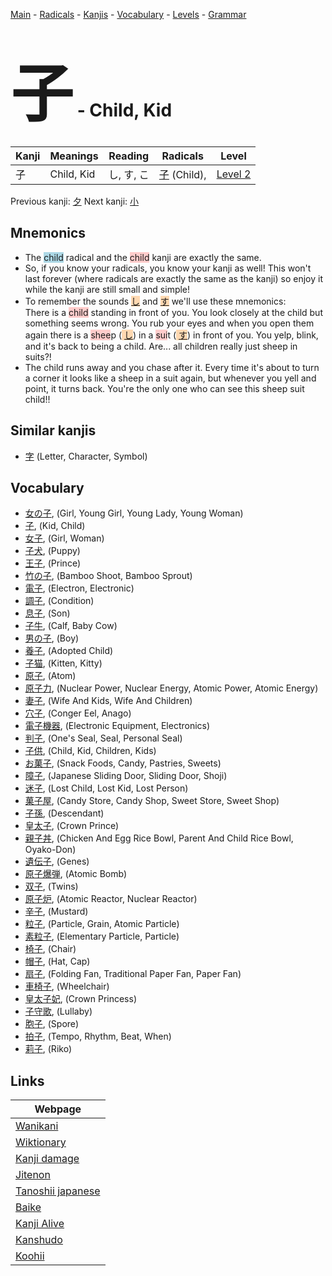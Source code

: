 <style> bigfont {font-size: 100px}</style>
[Main](../README.md) -
[Radicals](../radicals.md) -
[Kanjis](../kanjis.md) -
[Vocabulary](../vocabulary.md) -
[Levels](../levels.md) -
[Grammar](../grammar.md)
# <bigfont> 子</bigfont> - Child, Kid 

| Kanji | Meanings | Reading | Radicals | Level |
| --- | --- | --- | --- | --- |
| 子 | Child, Kid | し, す, こ | [子](../radicals/子.md) (Child),  | [Level 2](../levels/wk_level2.md) |

Previous kanji: [夕](夕.md) Next kanji: [小](小.md) 

## Mnemonics
 * The <span style="background-color:#ADD8E6"> child</span> radical and the <span style="background-color:#ffcccb"> child</span> kanji are exactly the same.
* So, if you know your radicals, you know your kanji as well! This won't last forever (where radicals are exactly the same as the kanji) so enjoy it while the kanji are still small and simple!
* To remember the sounds  <span style="background-color:#fed8b1"> [し](https://jisho.org/search/し)</span> and <span style="background-color:#fed8b1"> [す](https://jisho.org/search/す)</span> we'll use these mnemonics:<br />There is a <span style="background-color:#ffcccb"> child</span> standing in front of you. You look closely at the child but something seems wrong. You rub your eyes and when you open them again there is a <span style="background-color:#ffcccb"> shee</span>p (<span style="background-color:#fed8b1"> [し](https://jisho.org/search/し)</span>) in a <span style="background-color:#ffcccb"> sui</span>t (<span style="background-color:#fed8b1"> [す](https://jisho.org/search/す)</span>) in front of you. You yelp, blink, and it's back to being a child. Are... all children really just sheep in suits?!
* The child runs away and you chase after it. Every time it's about to turn a corner it looks like a sheep in a suit again, but whenever you yell and point, it turns back. You're the only one who can see this sheep suit child!!


## Similar kanjis
 * [字](字.md) (Letter, Character, Symbol)


## Vocabulary
 * [女の子](../vocabulary/子.md), (Girl, Young Girl, Young Lady, Young Woman)
* [子](../vocabulary/子.md), (Kid, Child)
* [女子](../vocabulary/子.md), (Girl, Woman)
* [子犬](../vocabulary/子.md), (Puppy)
* [王子](../vocabulary/子.md), (Prince)
* [竹の子](../vocabulary/子.md), (Bamboo Shoot, Bamboo Sprout)
* [電子](../vocabulary/子.md), (Electron, Electronic)
* [調子](../vocabulary/子.md), (Condition)
* [息子](../vocabulary/子.md), (Son)
* [子牛](../vocabulary/子.md), (Calf, Baby Cow)
* [男の子](../vocabulary/子.md), (Boy)
* [養子](../vocabulary/子.md), (Adopted Child)
* [子猫](../vocabulary/子.md), (Kitten, Kitty)
* [原子](../vocabulary/子.md), (Atom)
* [原子力](../vocabulary/子.md), (Nuclear Power, Nuclear Energy, Atomic Power, Atomic Energy)
* [妻子](../vocabulary/子.md), (Wife And Kids, Wife And Children)
* [穴子](../vocabulary/子.md), (Conger Eel, Anago)
* [電子機器](../vocabulary/子.md), (Electronic Equipment, Electronics)
* [判子](../vocabulary/子.md), (One's Seal, Seal, Personal Seal)
* [子供](../vocabulary/子.md), (Child, Kid, Children, Kids)
* [お菓子](../vocabulary/子.md), (Snack Foods, Candy, Pastries, Sweets)
* [障子](../vocabulary/子.md), (Japanese Sliding Door, Sliding Door, Shoji)
* [迷子](../vocabulary/子.md), (Lost Child, Lost Kid, Lost Person)
* [菓子屋](../vocabulary/子.md), (Candy Store, Candy Shop, Sweet Store, Sweet Shop)
* [子孫](../vocabulary/子.md), (Descendant)
* [皇太子](../vocabulary/子.md), (Crown Prince)
* [親子丼](../vocabulary/子.md), (Chicken And Egg Rice Bowl, Parent And Child Rice Bowl, Oyako-Don)
* [遺伝子](../vocabulary/子.md), (Genes)
* [原子爆弾](../vocabulary/子.md), (Atomic Bomb)
* [双子](../vocabulary/子.md), (Twins)
* [原子炉](../vocabulary/子.md), (Atomic Reactor, Nuclear Reactor)
* [辛子](../vocabulary/子.md), (Mustard)
* [粒子](../vocabulary/子.md), (Particle, Grain, Atomic Particle)
* [素粒子](../vocabulary/子.md), (Elementary Particle, Particle)
* [椅子](../vocabulary/子.md), (Chair)
* [帽子](../vocabulary/子.md), (Hat, Cap)
* [扇子](../vocabulary/子.md), (Folding Fan, Traditional Paper Fan, Paper Fan)
* [車椅子](../vocabulary/子.md), (Wheelchair)
* [皇太子妃](../vocabulary/子.md), (Crown Princess)
* [子守歌](../vocabulary/子.md), (Lullaby)
* [胞子](../vocabulary/子.md), (Spore)
* [拍子](../vocabulary/子.md), (Tempo, Rhythm, Beat, When)
* [莉子](../vocabulary/子.md), (Riko)



## Links 

| Webpage |
| --- |
| [Wanikani          ](https://www.wanikani.com/kanji/子) |
| [Wiktionary        ](https://en.wiktionary.org/wiki/子) |
| [Kanji damage      ](http://www.kanjidamage.com/kanji/search?utf8=✓&q=子) |
| [Jitenon           ](https://jitenon.com/kanji/子) |
| [Tanoshii japanese ](https://www.tanoshiijapanese.com/dictionary/kanji.cfm?k=子) |
| [Baike             ](https://baike.baidu.com/item/子) |
| [Kanji Alive       ](https://app.kanjialive.com/子) |
| [Kanshudo          ](https://www.kanshudo.com/searchmn?q=子) |
| [Koohii            ](https://kanji.koohii.com/study/kanji/子) |
